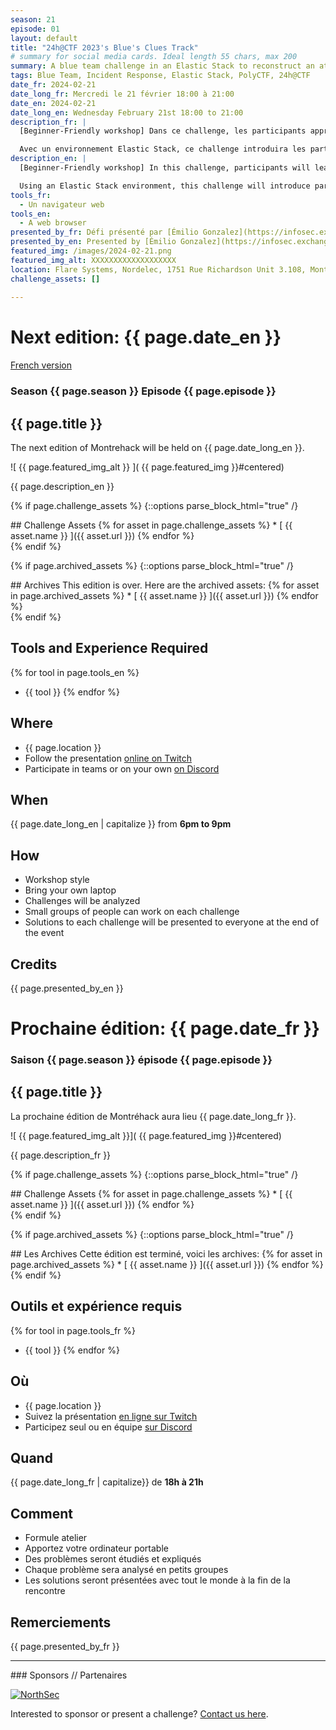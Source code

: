 ```yaml
---
season: 21
episode: 01
layout: default
title: "24h@CTF 2023's Blue's Clues Track"
# summary for social media cards. Ideal length 55 chars, max 200
summary: A blue team challenge in an Elastic Stack to reconstruct an attack chain.
tags: Blue Team, Incident Response, Elastic Stack, PolyCTF, 24h@CTF
date_fr: 2024-02-21
date_long_fr: Mercredi le 21 février 18:00 à 21:00
date_en: 2024-02-21
date_long_en: Wednesday February 21st 18:00 to 21:00
description_fr: |
  [Beginner-Friendly workshop] Dans ce challenge, les participants apprendront les bases des cyber-investigations par les logs en incarnant un analyste d'un Security Operations Center (SOC) chez Resifp, une compagnie pharmaceutique majeure qui a peut-être ou peut-être pas développé un vaccin pour la 91-divoc.

  Avec un environnement Elastic Stack, ce challenge introduira les participants à des compétences clés de blue team pour travailler dans un SOC et comprendre et reconstruire une chaine d'attaque complète par le pouvoir de l'analyse de logs et de la déduction. 
description_en: |
  [Beginner-Friendly workshop] In this challenge, participants will learn the basics of log-based cyber-investigations by putting themselves in the shoes of a Security Operations Center (SOC) analyst at Resifp, a major pharmaceutical company that may or may not have developped a 91-divoc Vaccine.

  Using an Elastic Stack environment, this challenge will introduce participants to blue team skills that are core to working in a SOC and understand and reconstruct a complete attack chain by the power of log analysis and deduction.
tools_fr:
  - Un navigateur web
tools_en:
  - A web browser
presented_by_fr: Défi présenté par [Émilio Gonzalez](https://infosec.exchange/@res260)
presented_by_en: Presented by [Émilio Gonzalez](https://infosec.exchange/@res260)
featured_img: /images/2024-02-21.png
featured_img_alt: XXXXXXXXXXXXXXXXXXX
location: Flare Systems, Nordelec, 1751 Rue Richardson Unit 3.108, Montreal, Quebec H3K 1G6
challenge_assets: []
  
---
```


# Next edition: {{ page.date_en }}
[French version](#french)

### Season {{ page.season }} Episode {{ page.episode }}

## {{ page.title }}

The next edition of Montrehack will be held on {{ page.date_long_en }}.

![ {{ page.featured_img_alt }} ]( {{ page.featured_img }}#centered)

{{ page.description_en }}

{% if page.challenge_assets %}
{::options parse_block_html="true" /}
<div class="assets">
## Challenge Assets
{% for asset in page.challenge_assets %}
* [ {{ asset.name }} ]({{ asset.url }})
{% endfor %}
</div>
{% endif %}

{% if page.archived_assets %}
{::options parse_block_html="true" /}
<div class="archives">
## Archives
This edition is over. Here are the archived assets:
{% for asset in page.archived_assets %}
* [ {{ asset.name }} ]({{ asset.url }})
{% endfor %}
</div>
{% endif %}

## Tools and Experience Required

{% for tool in page.tools_en %}
* {{ tool }}
{% endfor %}

## Where


* {{ page.location }}
* Follow the presentation [online on Twitch](https://twitch.tv/montrehack/)
* Participate in teams or on your own [on Discord](https://discord.gg/4qfFwPX)

## When

{{ page.date_long_en | capitalize }} from **6pm to 9pm**

## How

* Workshop style
* Bring your own laptop
* Challenges will be analyzed
* Small groups of people can work on each challenge
* Solutions to each challenge will be presented to everyone at the end of the event

## Credits

{{ page.presented_by_en }}

<a id="french"></a>

# Prochaine édition: {{ page.date_fr }}

### Saison {{ page.season }} épisode {{ page.episode }}

## {{ page.title }}

La prochaine édition de Montréhack aura lieu {{ page.date_long_fr }}.

![ {{ page.featured_img_alt }}]( {{ page.featured_img }}#centered)

{{ page.description_fr }}

{% if page.challenge_assets %}
{::options parse_block_html="true" /}
<div class="assets">
## Challenge Assets
{% for asset in page.challenge_assets %}
* [ {{ asset.name }} ]({{ asset.url }})
{% endfor %}
</div>
{% endif %}

{% if page.archived_assets %}
{::options parse_block_html="true" /}
<div class="archives">
## Les Archives
Cette édition est terminé, voici les archives:
{% for asset in page.archived_assets %}
* [ {{ asset.name }} ]({{ asset.url }})
{% endfor %}
</div>
{% endif %}

## Outils et expérience requis

{% for tool in page.tools_fr %}
* {{ tool }}
{% endfor %}

## Où

* {{ page.location }}
* Suivez la présentation [en ligne sur Twitch](https://twitch.tv/montrehack/)
* Participez seul ou en équipe [sur Discord](https://discord.gg/4qfFwPX)

## Quand

{{ page.date_long_fr | capitalize}} de **18h à 21h**

## Comment

* Formule atelier
* Apportez votre ordinateur portable
* Des problèmes seront étudiés et expliqués
* Chaque problème sera analysé en petits groupes
* Les solutions seront présentées avec tout le monde à la fin de la rencontre

## Remerciements

{{ page.presented_by_fr }}

<hr/>
### Sponsors // Partenaires

[![NorthSec](/images/nsec_logo.png)](https://nsec.io/)

Interested to sponsor or present a challenge? [Contact us here](https://docs.google.com/forms/d/e/1FAIpQLSecc0vfe3pIwMJjIBCYW4G43ZwtagwVESu_qHKnglnBc3R3ww/viewform?usp=sf_link).